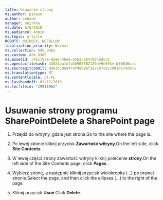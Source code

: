 ```yaml
---
title: Usuwanie strony
ms.author: pebaum
author: pebaum
manager: mnirkhe
ms.date: 6/8/2018
ms.audience: Admin
ms.topic: article
ROBOTS: NOINDEX, NOFOLLOW
localization_priority: Normal
ms.collection: Adm_O365
ms.custom: Adm_O365
ms.assetid: c46c757e-d2e6-46e9-95b2-5b47bb4bd572
ms.openlocfilehash: 43624ba1dfd46905502129de9e093efd56046ce4
ms.sourcegitcommit: dd43cc0a9470f98b8ef2a3787c823801d674c666
ms.translationtype: MT
ms.contentlocale: pl-PL
ms.lasthandoff: 02/12/2019
ms.locfileid: "29911962"
---
```

# <a name="delete-a-sharepoint-page"></a><span data-ttu-id="09b8b-102">Usuwanie strony programu SharePoint</span><span class="sxs-lookup"><span data-stu-id="09b8b-102">Delete a SharePoint page</span></span>

1. <span data-ttu-id="09b8b-103">Przejdź do witryny, gdzie jest strona.</span><span class="sxs-lookup"><span data-stu-id="09b8b-103">Go to the site where the page is.</span></span>
    
2. <span data-ttu-id="09b8b-104">Po lewej stronie kliknij przycisk **Zawartość witryny**.</span><span class="sxs-lookup"><span data-stu-id="09b8b-104">On the left side, click **Site Contents**.</span></span>
    
3. <span data-ttu-id="09b8b-105">W lewej części strony zawartość witryny kliknij polecenie **strony**.</span><span class="sxs-lookup"><span data-stu-id="09b8b-105">On the left side of the Site Contents page, click **Pages**.</span></span>
    
4. <span data-ttu-id="09b8b-106">Wybierz stronę, a następnie kliknij przycisk wielokropka (...) po prawej stronie.</span><span class="sxs-lookup"><span data-stu-id="09b8b-106">Select the page, and then click the ellipses (...) to the right of the page.</span></span>
    
5. <span data-ttu-id="09b8b-107">Kliknij przycisk **Usuń**.</span><span class="sxs-lookup"><span data-stu-id="09b8b-107">Click **Delete**.</span></span>
    

